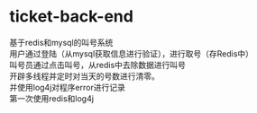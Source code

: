 # ticket-back-end
基于redis和mysql的叫号系统<br/>
用户通过登陆（从mysql获取信息进行验证），进行取号（存Redis中）<br/>
叫号员通过点击叫号，从redis中去除数据进行叫号<br/>
开辟多线程并定时对当天的号数进行清零。<br/>
并使用log4j对程序error进行记录<br/>
第一次使用redis和log4j<br/>
